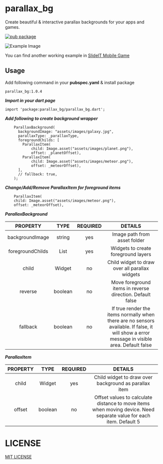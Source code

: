 # parallax_bg
Create beautiful & interactive parallax backgrounds for your apps and games.

[![pub package](https://img.shields.io/badge/pub-v1.0.4-blue)](https://github.com/kumar-aakash86/parallax_bg)  

![Example Image](https://github.com/kumar-aakash86/parallax_bg/blob/master/screenshots/sample.gif)

You can find another working example in [SlideIT Mobile Game](https://play.google.com/store/apps/details?id=ak.fltr.slide_puzzle)

## Usage
Add following command in your **pubspec.yaml** & install package

`parallax_bg:1.0.4`
    

_**Import in your dart page**_
```
import 'package:parallax_bg/parallax_bg.dart';
```  

_**Add following to create background wrapper**_
``` 
    ParallaxBackground(
      backgroundImage: "assets/images/galaxy.jpg",
      parallaxType: _parallaxType,
      foregroundChilds: [
        ParallaxItem(
            child: Image.asset("assets/images/planet.png"),
            offset: _planetOffset),
        ParallaxItem(
            child: Image.asset("assets/images/meteor.png"),
            offset: _meteorOffset),
      ],
      // fallback: true,
    );
```

_**Change/Add/Remove ParallaxItem for foreground items**_
```
    ParallaxItem(
    child: Image.asset("assets/images/meteor.png"),
    offset: _meteorOffset),
```
   
      


_**ParallaxBackground**_   
   

|     PROPERTY     |        TYPE        | REQUIRED |                                                                   DETAILS                                                                    |
| :--------------: | :----------------: | :------: | :------------------------------------------------------------------------------------------------------------------------------------------: |
| backgroundImage  |       string       |   yes    |                                                         Image path from asset folder                                                         |
| foregroundChilds | List<ParallaxItem> |   yes    |                                                     Widgets to create foreground layers                                                      |
|      child       |       Widget       |    no    |                                                Child widget to draw over all parallax widgets                                                |
|     reverse      |      boolean       |    no    |                                          Move foreground items in reverse direction. Default false                                           |
|     fallback     |      boolean       |    no    | If true render the items normally when there are no sensors available. If false, it will show a error message in visible area. Default false |


_**ParallaxItem**_   
   
   | PROPERTY |  TYPE   | REQUIRED |                                                      DETAILS                                                       |
   | :------: | :-----: | :------: | :----------------------------------------------------------------------------------------------------------------: |
   |  child   | Widget  |   yes    |                               Child widget to draw over background as parallax item                                |
   |  offset  | boolean |    no    | Offset values to calculate distance to move items when moving device. Need separate value for each item. Default 5 |




# LICENSE
[MIT LICENSE](https://github.com/kumar-aakash86/parallax_bg/blob/master/LICENSE)
